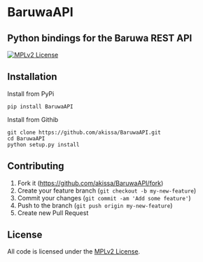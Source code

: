 # BaruwaAPI


## Python bindings for the Baruwa REST API



[![MPLv2 License](https://img.shields.io/badge/license-MPLv2-blue.svg?style=flat-square)](https://www.mozilla.org/MPL/2.0/)

## Installation

Install from PyPi

    pip install BaruwaAPI

Install from Githib

    git clone https://github.com/akissa/BaruwaAPI.git
    cd BaruwaAPI
    python setup.py install

## Contributing

1. Fork it (https://github.com/akissa/BaruwaAPI/fork)
2. Create your feature branch (`git checkout -b my-new-feature`)
3. Commit your changes (`git commit -am 'Add some feature'`)
4. Push to the branch (`git push origin my-new-feature`)
5. Create new Pull Request


## License

All code is licensed under the
[MPLv2 License](https://github.com/akissa/BaruwaAPI/blob/master/LICENSE).
